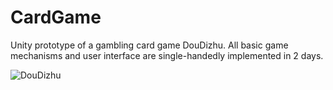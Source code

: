# CardGame
Unity prototype of a gambling card game DouDizhu. All basic game mechanisms and user interface are single-handedly implemented in 2 days.

![DouDizhu](https://dingjun.github.io/images/DouDizhu.png)
